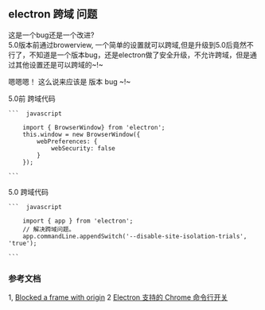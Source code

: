 ## electron 跨域 问题

 这是一个bug还是一个改进?   
 5.0版本前通过browerview, 一个简单的设置就可以跨域,但是升级到5.0后竟然不行了，不知道是一个版本bug，还是electron做了安全升级，不允许跨域，但是通过其他设置还是可以跨域的~!~   

 嗯嗯嗯！ 这么说来应该是 版本 bug ~!~

 5.0前 跨域代码

    ```  javascript

        import { BrowserWindow} from 'electron';
        this.window = new BrowserWindow({
            webPreferences: {            
                webSecurity: false
            }
        });

    ```

    
 5.0 跨域代码

    ```  javascript

        import { app } from 'electron';
        // 解决跨域问题。
        app.commandLine.appendSwitch('--disable-site-isolation-trials', 'true');

    ```

### 参考文档
1, [Blocked a frame with origin](https://stackoverflow.com/questions/55898000/blocked-a-frame-with-origin-file-from-accessing-a-cross-origin-frame)
2 [Electron 支持的 Chrome 命令行开关](https://www.w3cschool.cn/electronmanual/82vz1ql9.html)